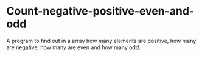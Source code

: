 # Count-negative-positive-even-and-odd
A program to find out in a array how many elements are positive, how many are negative, how many are even and how many odd.
